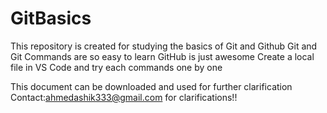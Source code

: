 # GitBasics
This repository is created for studying the basics of Git and Github 
Git and Git Commands are so easy to learn 
GitHub is just awesome
Create a local file in VS Code and try each commands one by one

This document can be downloaded and used for further clarification
Contact:ahmedashik333@gmail.com for clarifications!!
